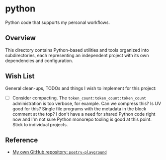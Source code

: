 # python

Python code that supports my personal workflows.


## Overview

This directory contains Python-based utilities and tools organized into subdirectories, each representing an independent
project with its own dependencies and configuration.


## Wish List

General clean-ups, TODOs and things I wish to implement for this project:

* [ ] Consider compacting. The `token_count:token_count:token_count` administration is too verbose, for example. Can we
  compress this? Is UV good for this? Single file programs with the metadata in the block comment at the top? I don't
  have a need for shared Python code right now and I'm not sure Python monorepo tooling is good at this point. Stick to
  individual projects.


## Reference

* [My own GitHub repository: `poetry-playground`](https://github.com/dgroomes/python-playground)
